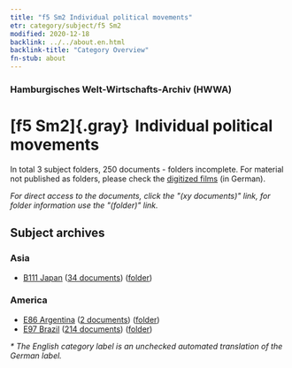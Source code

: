 ```yaml
---
title: "f5 Sm2 Individual political movements"
etr: category/subject/f5 Sm2
modified: 2020-12-18
backlink: ../../about.en.html
backlink-title: "Category Overview"
fn-stub: about
---
```


### Hamburgisches Welt-Wirtschafts-Archiv (HWWA)
# [f5 Sm2]{.gray}&#8201; Individual political movements&#160; 





In total 3 subject folders, 250 documents - folders incomplete.
For material not published as folders, please check the [digitized films](/film/h1_sh) (in German).

_For direct access to the documents, click the "(xy documents)" link, for folder information use the "(folder)" link._

## Subject archives



### Asia

- [B111 Japan](../../../geo/about.en.html#B111) (<a href="https://dfg-viewer.de/show/?tx_dlf[id]=https://pm20.zbw.eu/mets/sh/1412xx/141272/1444xx/144400/public.mets.en.xml" target="_blank">34 documents</a>) ([folder](http://purl.org/pressemappe20/folder/sh/141272,144400))

### America

- [E86 Argentina](../../../geo/about.en.html#E86) (<a href="https://dfg-viewer.de/show/?tx_dlf[id]=https://pm20.zbw.eu/mets/sh/1416xx/141692/1444xx/144400/public.mets.en.xml" target="_blank">2 documents</a>) ([folder](http://purl.org/pressemappe20/folder/sh/141692,144400))
- [E97 Brazil](../../../geo/about.en.html#E97) (<a href="https://dfg-viewer.de/show/?tx_dlf[id]=https://pm20.zbw.eu/mets/sh/1416xx/141697/1444xx/144400/public.mets.en.xml" target="_blank">214 documents</a>) ([folder](http://purl.org/pressemappe20/folder/sh/141697,144400))


_* The English category label is an unchecked automated translation of the German label._

